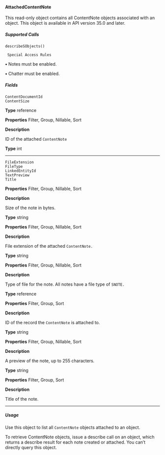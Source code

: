 #### AttachedContentNote

This read-only object contains all ContentNote objects associated with an object. This object is available in API version 35.0 and later.

##### Supported Calls
```
describeSObjects()

 Special Access Rules

```
**•** Notes must be enabled.

**•** Chatter must be enabled.

##### Fields

```
ContentDocumentId
ContentSize

```

**Type**
reference

**Properties**
Filter, Group, Nillable, Sort

**Description**

ID of the attached `ContentNote`

**Type**
int


-----

```
FileExtension
FileType
LinkedEntityId
TextPreview
Title

```

**Properties**
Filter, Group, Nillable, Sort

**Description**

Size of the note in bytes.

**Type**
string

**Properties**
Filter, Group, Nillable, Sort

**Description**

File extension of the attached `ContentNote.`

**Type**
string

**Properties**
Filter, Group, Nillable, Sort

**Description**

Type of file for the note. All notes have a file type of `SNOTE.`

**Type**
reference

**Properties**
Filter, Group, Sort

**Description**

ID of the record the `ContentNote` is attached to.

**Type**
string

**Properties**
Filter, Group, Nillable, Sort

**Description**

A preview of the note, up to 255 characters.

**Type**
string

**Properties**
Filter, Group, Sort

**Description**

Title of the note.


-----

##### Usage

Use this object to list all `ContentNote` objects attached to an object.

To retrieve ContentNote objects, issue a describe call on an object, which returns a describe result for each note created or attached.
You can’t directly query this object.
